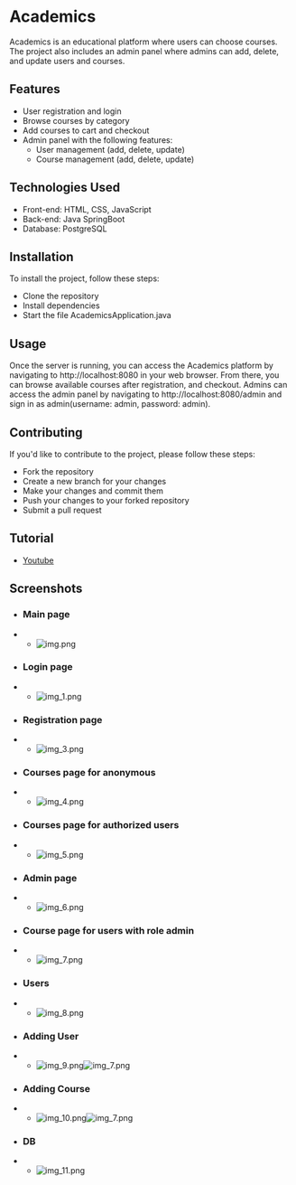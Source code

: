 # Academics
Academics is an educational platform where users can choose courses. The project also includes an admin panel where admins can add, delete, and update users and courses.

## Features
- User registration and login
- Browse courses by category
- Add courses to cart and checkout
- Admin panel with the following features:
  - User management (add, delete, update)
  - Course management (add, delete, update)

## Technologies Used
- Front-end: HTML, CSS, JavaScript
- Back-end: Java SpringBoot
- Database: PostgreSQL

## Installation
To install the project, follow these steps:
- Clone the repository
- Install dependencies
- Start the file AcademicsApplication.java

## Usage
Once the server is running, you can access the Academics platform by navigating to http://localhost:8080 in your web browser. From there, you can browse available courses after registration, and checkout. Admins can access the admin panel by navigating to http://localhost:8080/admin and sign in as admin(username: admin, password: admin).

## Contributing
If you'd like to contribute to the project, please follow these steps:
- Fork the repository
- Create a new branch for your changes
- Make your changes and commit them
- Push your changes to your forked repository
- Submit a pull request

## Tutorial
- [Youtube](youtube.com)

## Screenshots
- ### Main page
- - ![img.png](img.png)

- ### Login page
- - ![img_1.png](img_1.png)

- ### Registration page
- - ![img_3.png](img_3.png)

- ### Courses page for anonymous
- - ![img_4.png](img_4.png)

- ### Courses page for authorized users
- - ![img_5.png](img_5.png)

- ### Admin page
- - ![img_6.png](img_6.png)

- ### Course page for users with role admin
- - ![img_7.png](img_7.png)

- ### Users
- - ![img_8.png](img_8.png)

- ### Adding User
- - ![img_9.png](img_9.png)![img_7.png](img_7.png)

- ### Adding Course
- - ![img_10.png](img_10.png)![img_7.png](img_7.png)

- ### DB
- - ![img_11.png](img_11.png)



